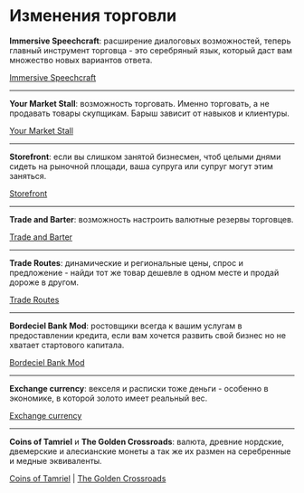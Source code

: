 # Изменения торговли

**Immersive Speechcraft**: расширение диалоговых возможностей, теперь главный инструмент торговца - это серебряный язык, который даст вам множество новых вариантов ответа.

[Immersive Speechcraft](http://www.nexusmods.com/skyrim/mods/63874/)

------

**Your Market Stall**: возможность торговать. Именно торговать, а не продавать товары скупщикам. Барыш зависит от навыков и клиентуры.

[Your Market Stall](http://www.nexusmods.com/skyrim/mods/35305/)

------

**Storefront**: если вы слишком занятой бизнесмен, чтоб целыми днями сидеть на рыночной площади, ваша супруга или супруг могут этим заняться.

[Storefront](http://www.nexusmods.com/skyrim/mods/47712/)

------

**Trade and Barter**: возможность настроить валютные резервы торговцев.

[Trade and Barter](http://www.nexusmods.com/skyrim/mods/34612/)

------

**Trade Routes**: динамические и региональные цены, спрос и предложение - найди тот же товар дешевле в одном месте и продай дороже в другом.

[Trade Routes](http://www.nexusmods.com/skyrim/mods/49369/)

------

**Bordeciel Bank Mod**: ростовщики всегда к вашим услугам в предоставлении кредита, если вам хочется развить свой бизнес но не хватает стартового капитала.

[Bordeciel Bank Mod](http://www.nexusmods.com/skyrim/mods/56319/)

------

**Exchange currency**: векселя и расписки тоже деньги - особенно в экономике, в которой золото имеет реальный вес.

[Exchange currency](http://www.nexusmods.com/skyrim/mods/67504/)

------

**Coins of Tamriel** и **The Golden Crossroads**: валюта, древние нордские, двемерские и алесианские монеты а так же их размен на серебренные и медные эквиваленты.

[Coins of Tamriel](http://www.nexusmods.com/skyrim/mods/51871/) | [The Golden Crossroads](http://www.nexusmods.com/skyrim/mods/54670/)
